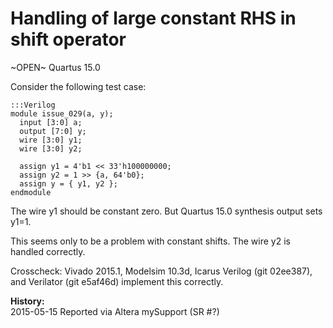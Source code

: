 
Handling of large constant RHS in shift operator
================================================

~OPEN~ Quartus 15.0

Consider the following test case:

    :::Verilog
    module issue_029(a, y);
      input [3:0] a;
      output [7:0] y;
      wire [3:0] y1;
      wire [3:0] y2;

      assign y1 = 4'b1 << 33'h100000000;
      assign y2 = 1 >> {a, 64'b0};
      assign y = { y1, y2 };
    endmodule

The wire y1 should be constant zero. But Quartus 15.0 synthesis output sets y1=1.

This seems only to be a problem with constant shifts. The wire y2 is handled
correctly.

Crosscheck: Vivado 2015.1, Modelsim 10.3d, Icarus Verilog (git 02ee387), and
Verilator (git e5af46d) implement this correctly.

**History:**  
2015-05-15 Reported via Altera mySupport (SR #?)  
